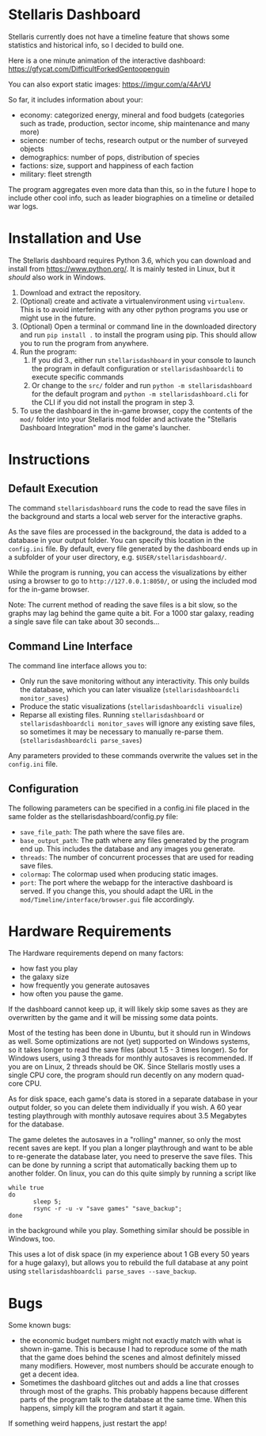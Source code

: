 # Stellaris Dashboard

Stellaris currently does not have a timeline feature that shows some statistics and historical info, so I decided to build one. 

Here is a one minute animation of the interactive dashboard:
https://gfycat.com/DifficultForkedGentoopenguin

You can also export static images:
https://imgur.com/a/4ArVU

So far, it includes information about your:

  - economy: categorized energy, mineral and food budgets (categories such as trade, production, sector income, ship maintenance and many more)
  - science: number of techs, research output or the number of surveyed objects
  - demographics: number of pops, distribution of species
  - factions: size, support and happiness of each faction
  - military: fleet strength
  
The program aggregates even more data than this, so in the future I hope to include other cool info, such as leader biographies on a timeline or detailed war logs.

# Installation and Use

The Stellaris dashboard requires Python 3.6, which you can download and install from https://www.python.org/.
It is mainly tested in Linux, but it *should* also work in Windows.

  1. Download and extract the repository.
  2. (Optional) create and activate a virtualenvironment using `virtualenv`. This is to avoid interfering with any other python programs you use or might
  use in the future.
  3. (Optional) Open a terminal or command line in the downloaded directory and run `pip install .` to install the program using pip. This should allow
  you to run the program from anywhere.
  4. Run the program:
     1. If you did 3., either run `stellarisdashboard` in your console to launch the program in default configuration or `stellarisdashboardcli` to 
        execute specific commands
     2. Or change to the `src/` folder and run `python -m stellarisdashboard` for the default program and `python -m stellarisdashboard.cli` for the CLI
        if you did not install the program in step 3.
  5. To use the dashboard in the in-game browser, copy the contents of the `mod/` folder into your Stellaris mod folder and activate the "Stellaris Dashboard 
  Integration" mod in the game's launcher.

# Instructions

## Default Execution
The command `stellarisdashboard` runs the code to read the save files in the background and starts a local web server for 
the interactive graphs. 

As the save files are processed in the background, the data is added to a database in your output folder. You can specify this location in the
`config.ini` file. By default, every file generated by the dashboard ends up in a subfolder of your user directory, e.g. `$USER/stellarisdashboard/`.

While the program is running, you can access the visualizations by either using a browser to go to `http://127.0.0.1:8050/`,
or using the included mod for the in-game browser. 

Note: The current method of reading the save files is a bit slow, so the graphs may lag behind the game quite a bit. For a 1000 star galaxy, reading a 
single save file can take about 30 seconds...

## Command Line Interface

The command line interface allows you to:

  - Only run the save monitoring without any interactivity. This only builds the database, which you can later visualize (`stellarisdashboardcli monitor_saves`)
  - Produce the static visualizations (`stellarisdashboardcli visualize`)
  - Reparse all existing files. Running `stellarisdashboard` or `stellarisdashboardcli monitor_saves` will ignore any existing save files,
  so sometimes it may be necessary to manually re-parse them. (`stellarisdashboardcli parse_saves`)

Any parameters provided to these commands overwrite the values set in the `config.ini` file.

## Configuration

The following parameters can be specified in a config.ini file placed in the same folder as the stellarisdashboard/config.py file:

  - `save_file_path`: The path where the save files are.
  - `base_output_path`: The path where any files generated by the program end up. This includes the database and any images you generate.
  - `threads`: The number of concurrent processes that are used for reading save files. 
  - `colormap`: The colormap used when producing static images.
  - `port`:  The port where the webapp for the interactive dashboard is served. If you change this, you should adapt the URL in the 
  `mod/Timeline/interface/browser.gui` file accordingly.


# Hardware Requirements

The Hardware requirements depend on many factors:

  - how fast you play
  - the galaxy size
  - how frequently you generate autosaves
  - how often you pause the game. 

If the dashboard cannot keep up, it will likely skip some saves as they are overwritten by the game and it will be missing some data points.

Most of the testing has been done in Ubuntu, but it should run in Windows as well. Some optimizations 
are not (yet) supported on Windows systems, so it takes longer to read the save files (about 1.5 - 3 times longer). 
So for Windows users, using 3 threads for monthly autosaves is recommended. If you are on Linux, 2 threads should be OK. 
Since Stellaris mostly uses a single CPU core, the program should run decently on any modern quad-core CPU.

As for disk space, each game's data is stored in a separate database in your output folder, so you can delete them 
individually if you wish. A 60 year testing playthrough with monthly autosave requires about 3.5 Megabytes for the database.

The game deletes the autosaves in a "rolling" manner, so only the most recent saves are kept. If you plan a longer playthrough 
and want to be able to re-generate the database later, you need to preserve the save files. This can be done by
running a script that automatically backing them up to another folder. On linux, you can do this quite simply by running a script like

    while true
    do
           sleep 5;
           rsync -r -u -v "save games" "save_backup";
    done
in the background while you play. Something similar should be possible in Windows, too.

This uses a lot of disk space (in my experience about 1 GB every 50 years for a huge galaxy), but allows you to rebuild the full database at any point using 
`stellarisdashboardcli parse_saves --save_backup`. 

# Bugs

Some known bugs:

  - the economic budget numbers might not exactly match with what is shown in-game. This is because I had to reproduce some of the math that the
  game does behind the scenes and almost definitely missed many modifiers. However, most numbers should be accurate enough to get a decent idea.
  - Sometimes the dashboard glitches out and adds a line that crosses through most of the graphs. This probably happens because different parts of the program 
  talk to the database at the same time. When this happens, simply kill the program and start it again.

If something weird happens, just restart the app! 


